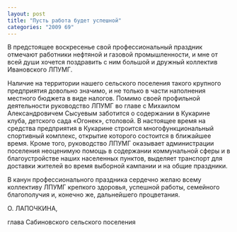 ```yaml
---
layout: post
title: "Пусть работа будет успешной"
categories: "2009 69"
---
```


В предстоящее воскресенье свой профессиональный праздник отмечают работники нефтяной и газовой промышленности, и мне от всей души хочется поздравить с ним большой и дружный коллектив Ивановского ЛПУМГ.

Наличие на территории нашего сельского поселения такого крупного предприятия довольно значимо, и не только в части наполнения местного бюджета в виде налогов. Помимо своей профильной деятельности руководство ЛПУМГ во главе с Михаилом Александровичем Сысуевым заботится о содержании в Кукарине клуба, детского сада «Огонек», столовой.  В настоящее время на средства предприятия в Кукарине строится многофункциональный спортивный комплекс, открытие которого состоится в ближайшее время. Кроме того, руководство ЛПУМГ оказывает администрации поселения неоценимую помощь в содержании коммунальной сферы и в благоустройстве наших населенных пунктов, выделяет транспорт для доставки жителей во время выборной кампании и на общие праздники.

В канун профессионального праздника сердечно желаю всему коллективу ЛПУМГ крепкого здоровья, успешной работы, семейного благополучия и, конечно же, дальнейшего процветания.

О. ЛАПОЧКИНА,

глава Сабиновского сельского поселения


